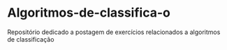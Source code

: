 # Algoritmos-de-classifica-o
Repositório dedicado a  postagem de exercícios relacionados a algoritmos de classificação
